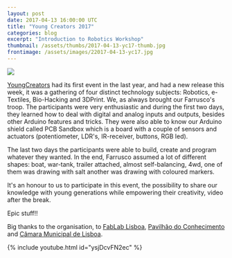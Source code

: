 ```yaml
---
layout: post
date: 2017-04-13 16:00:00 UTC
title: "Young Creators 2017"
categories: blog
excerpt: "Introduction to Robotics Workshop"
thumbnail: /assets/thumbs/2017-04-13-yc17-thumb.jpg
frontimage: /assets/images/22017-04-13-yc17.jpg
---
```


![](/assets/images/22017-04-13-yc17.jpg)

[YoungCreators][1] had its first event in the last year, and had a new release this week, it was a gathering of four distinct technology subjects: Robotics, e-Textiles, Bio-Hacking and 3DPrint. We, as always brought our Farrusco's troop. The participants were very enthusiastic and during the first two days, they learned how to deal with digital and analog inputs and outputs, besides other Arduino features and tricks. They were also able to know our Arduino shield called PCB Sandbox which is a board with a couple of sensors and actuators (potentiometer, LDR's, IR-receiver, buttons, RGB led).

The last two days the participants were able to build, create and program whatever they wanted. In the end, Farrusco assumed a lot of different shapes: boat, war-tank, trailer attached, almost self-balancing, 4wd, one of them was drawing with salt another was drawing with coloured markers.

It's an honour to us to participate in this event, the possibility to share our knowledge with young generations while empowering their creativity, video after the break.

Epic stuff!!

Big thanks to the organisation, to [FabLab Lisboa][2], [Pavilhão do Conhecimento][3] and [Câmara Municipal de Lisboa][4].

{% include youtube.html id="ysjDcvFN2ec" %}

[1]: http://youngcreators.pt
[2]: http://fablablisboa.pt
[3]: http://www.pavconhecimento.pt
[4]: http://www.cm-lisboa.pt/noticias/detalhe/article/young-creators-17-no-fablab-lisboa
